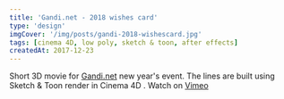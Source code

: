 ```yaml
---
title: 'Gandi.net - 2018 wishes card'
type: 'design'
imgCover: '/img/posts/gandi-2018-wishescard.jpg'
tags: [cinema 4D, low poly, sketch & toon, after effects]
createdAt: 2017-12-23
---
```

Short 3D movie for [Gandi.net](http://www.gandi.net) new year's event. The lines are built using Sketch & Toon render in Cinema 4D . Watch on [Vimeo](https://vimeo.com/248581444)
<!--more-->